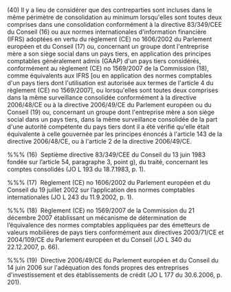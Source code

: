 (40) Il y a lieu de considérer que des contreparties sont incluses dans le même périmètre de consolidation au minimum lorsqu'elles sont toutes deux comprises dans une consolidation conformément à la directive 83/349/CEE du Conseil (16) ou aux normes internationales d'information financière (IFRS) adoptées en vertu du règlement (CE) no 1606/2002 du Parlement européen et du Conseil (17) ou, concernant un groupe dont l'entreprise mère a son siège social dans un pays tiers, en application des principes comptables généralement admis (GAAP) d'un pays tiers considérés, conformément au règlement (CE) no 1569/2007 de la Commission (18), comme équivalents aux IFRS [ou en application des normes comptables d'un pays tiers dont l'utilisation est autorisée aux termes de l'article 4 du règlement (CE) no 1569/2007], ou lorsqu'elles sont toutes deux comprises dans la même surveillance consolidée conformément à la directive 2006/48/CE ou à la directive 2006/49/CE du Parlement européen ou du Conseil (19) ou, concernant un groupe dont l'entreprise mère a son siège social dans un pays tiers, dans la même surveillance consolidée de la part d'une autorité compétente du pays tiers dont il a été vérifié qu'elle était équivalente à celle gouvernée par les principes énoncés à l'article 143 de la directive 2006/48/CE, ou à l'article 2 de la directive 2006/49/CE.

%%% (16)  Septième directive 83/349/CEE du Conseil du 13 juin 1983 fondée sur l’article 54, paragraphe 3, point g), du traité, concernant les comptes consolidés (JO L 193 du 18.7.1983, p. 1).

%%% (17)  Règlement (CE) no 1606/2002 du Parlement européen et du Conseil du 19 juillet 2002 sur l’application des normes comptables internationales (JO L 243 du 11.9.2002, p. 1).

%%% (18)  Règlement (CE) no 1569/2007 de la Commission du 21 décembre 2007 établissant un mécanisme de détermination de l’équivalence des normes comptables appliquées par des émetteurs de valeurs mobilières de pays tiers conformément aux directives 2003/71/CE et 2004/109/CE du Parlement européen et du Conseil (JO L 340 du 22.12.2007, p. 66).

%%% (19)  Directive 2006/49/CE du Parlement européen et du Conseil du 14 juin 2006 sur l'adéquation des fonds propres des entreprises d'investissement et des établissements de crédit (JO L 177 du 30.6.2006, p. 201).